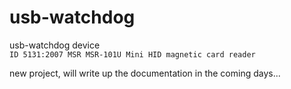 # usb-watchdog
usb-watchdog device  
```ID 5131:2007 MSR MSR-101U Mini HID magnetic card reader```

new project, will write up the documentation in the coming days...
